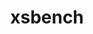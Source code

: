 ---
title: "xsbench"
layout: cache
categories: [package, develop]
meta: {"versions": ["20"], "compilers": ["gcc@=7.3.1"], "oss": ["amzn2"], "platforms": ["linux"], "targets": ["aarch64", "neoverse_n1", "x86_64_v3"], "stacks": ["aws-ahug", "aws-ahug-aarch64", "root"], "num_specs": 25, "num_specs_by_stack": {"root": 25, "aws-ahug-aarch64": 20, "aws-ahug": 5}}
spec_details: [{"hash": "hi57moujg3pp4aptigkwaxlcrm6726fr", "compiler": "gcc@=7.3.1", "versions": ["20"], "os": "amzn2", "platform": "linux", "target": "aarch64", "variants": ["build_system=makefile", "~cuda", "+mpi", "+openmp"], "stacks": ["root", "aws-ahug-aarch64"], "size": "-", "tarball": "https://binaries.spack.io/develop/build_cache/linux-amzn2-aarch64/gcc-7.3.1/xsbench-20/linux-amzn2-aarch64-gcc-7.3.1-xsbench-20-hi57moujg3pp4aptigkwaxlcrm6726fr.spack"}, {"hash": "up275o4svktupu2d4gnhn6zabf7iz3kv", "compiler": "gcc@=7.3.1", "versions": ["20"], "os": "amzn2", "platform": "linux", "target": "aarch64", "variants": ["build_system=makefile", "~cuda", "+mpi", "+openmp"], "stacks": ["root", "aws-ahug-aarch64"], "size": "-", "tarball": "https://binaries.spack.io/develop/build_cache/linux-amzn2-aarch64/gcc-7.3.1/xsbench-20/linux-amzn2-aarch64-gcc-7.3.1-xsbench-20-up275o4svktupu2d4gnhn6zabf7iz3kv.spack"}, {"hash": "3mmmjtm7g6uiawopybjtikupsoogimta", "compiler": "gcc@=7.3.1", "versions": ["20"], "os": "amzn2", "platform": "linux", "target": "aarch64", "variants": ["build_system=makefile", "~cuda", "+mpi", "+openmp"], "stacks": ["root", "aws-ahug-aarch64"], "size": "-", "tarball": "https://binaries.spack.io/develop/build_cache/linux-amzn2-aarch64/gcc-7.3.1/xsbench-20/linux-amzn2-aarch64-gcc-7.3.1-xsbench-20-3mmmjtm7g6uiawopybjtikupsoogimta.spack"}, {"hash": "6jdnrpjul3ut42ffhogoisvg3rruowfq", "compiler": "gcc@=7.3.1", "versions": ["20"], "os": "amzn2", "platform": "linux", "target": "aarch64", "variants": ["build_system=makefile", "~cuda", "+mpi", "+openmp"], "stacks": ["root", "aws-ahug-aarch64"], "size": "-", "tarball": "https://binaries.spack.io/develop/build_cache/linux-amzn2-aarch64/gcc-7.3.1/xsbench-20/linux-amzn2-aarch64-gcc-7.3.1-xsbench-20-6jdnrpjul3ut42ffhogoisvg3rruowfq.spack"}, {"hash": "4ysmmvt6ftanjvlqrzy3b6xuscbnqyhp", "compiler": "gcc@=7.3.1", "versions": ["20"], "os": "amzn2", "platform": "linux", "target": "aarch64", "variants": ["build_system=makefile", "~cuda", "+mpi", "+openmp"], "stacks": ["root", "aws-ahug-aarch64"], "size": "-", "tarball": "https://binaries.spack.io/develop/build_cache/linux-amzn2-aarch64/gcc-7.3.1/xsbench-20/linux-amzn2-aarch64-gcc-7.3.1-xsbench-20-4ysmmvt6ftanjvlqrzy3b6xuscbnqyhp.spack"}, {"hash": "53corqzk4nbfmmzuzu6c67nni5hkthm2", "compiler": "gcc@=7.3.1", "versions": ["20"], "os": "amzn2", "platform": "linux", "target": "aarch64", "variants": ["build_system=makefile", "~cuda", "+mpi", "+openmp"], "stacks": ["root", "aws-ahug-aarch64"], "size": "-", "tarball": "https://binaries.spack.io/develop/build_cache/linux-amzn2-aarch64/gcc-7.3.1/xsbench-20/linux-amzn2-aarch64-gcc-7.3.1-xsbench-20-53corqzk4nbfmmzuzu6c67nni5hkthm2.spack"}, {"hash": "s6zj6cxruosbw2ra5putc2pqshcdxgt6", "compiler": "gcc@=7.3.1", "versions": ["20"], "os": "amzn2", "platform": "linux", "target": "aarch64", "variants": ["build_system=makefile", "~cuda", "+mpi", "+openmp"], "stacks": ["root", "aws-ahug-aarch64"], "size": "-", "tarball": "https://binaries.spack.io/develop/build_cache/linux-amzn2-aarch64/gcc-7.3.1/xsbench-20/linux-amzn2-aarch64-gcc-7.3.1-xsbench-20-s6zj6cxruosbw2ra5putc2pqshcdxgt6.spack"}, {"hash": "3ql3rempcm64xru2qrvle6wuerfoohmc", "compiler": "gcc@=7.3.1", "versions": ["20"], "os": "amzn2", "platform": "linux", "target": "aarch64", "variants": ["build_system=makefile", "~cuda", "+mpi", "+openmp"], "stacks": ["root", "aws-ahug-aarch64"], "size": "-", "tarball": "https://binaries.spack.io/develop/build_cache/linux-amzn2-aarch64/gcc-7.3.1/xsbench-20/linux-amzn2-aarch64-gcc-7.3.1-xsbench-20-3ql3rempcm64xru2qrvle6wuerfoohmc.spack"}, {"hash": "mp4thznwbpp42gmohr5j4psq6eb4vfid", "compiler": "gcc@=7.3.1", "versions": ["20"], "os": "amzn2", "platform": "linux", "target": "aarch64", "variants": ["build_system=makefile", "~cuda", "+mpi", "+openmp"], "stacks": ["root", "aws-ahug-aarch64"], "size": "-", "tarball": "https://binaries.spack.io/develop/build_cache/linux-amzn2-aarch64/gcc-7.3.1/xsbench-20/linux-amzn2-aarch64-gcc-7.3.1-xsbench-20-mp4thznwbpp42gmohr5j4psq6eb4vfid.spack"}, {"hash": "g4zf6nyqu3qkkiofaqcs52umoqoaewb2", "compiler": "gcc@=7.3.1", "versions": ["20"], "os": "amzn2", "platform": "linux", "target": "aarch64", "variants": ["build_system=makefile", "~cuda", "+mpi", "+openmp"], "stacks": ["root", "aws-ahug-aarch64"], "size": "-", "tarball": "https://binaries.spack.io/develop/build_cache/linux-amzn2-aarch64/gcc-7.3.1/xsbench-20/linux-amzn2-aarch64-gcc-7.3.1-xsbench-20-g4zf6nyqu3qkkiofaqcs52umoqoaewb2.spack"}, {"hash": "7k33slguasmtkiopbfvd5n7gupxfw7kg", "compiler": "gcc@=7.3.1", "versions": ["20"], "os": "amzn2", "platform": "linux", "target": "neoverse_n1", "variants": ["build_system=makefile", "~cuda", "+mpi", "+openmp"], "stacks": ["root", "aws-ahug-aarch64"], "size": "-", "tarball": "https://binaries.spack.io/develop/build_cache/linux-amzn2-neoverse_n1/gcc-7.3.1/xsbench-20/linux-amzn2-neoverse_n1-gcc-7.3.1-xsbench-20-7k33slguasmtkiopbfvd5n7gupxfw7kg.spack"}, {"hash": "bup73cd7nhujmmjn7tkgku6zmpoxkqbw", "compiler": "gcc@=7.3.1", "versions": ["20"], "os": "amzn2", "platform": "linux", "target": "neoverse_n1", "variants": ["build_system=makefile", "~cuda", "+mpi", "+openmp"], "stacks": ["root", "aws-ahug-aarch64"], "size": "-", "tarball": "https://binaries.spack.io/develop/build_cache/linux-amzn2-neoverse_n1/gcc-7.3.1/xsbench-20/linux-amzn2-neoverse_n1-gcc-7.3.1-xsbench-20-bup73cd7nhujmmjn7tkgku6zmpoxkqbw.spack"}, {"hash": "7ksgxtvgvkmnm3wbymytxqlwhdgi2cgf", "compiler": "gcc@=7.3.1", "versions": ["20"], "os": "amzn2", "platform": "linux", "target": "neoverse_n1", "variants": ["build_system=makefile", "~cuda", "+mpi", "+openmp"], "stacks": ["root", "aws-ahug-aarch64"], "size": "-", "tarball": "https://binaries.spack.io/develop/build_cache/linux-amzn2-neoverse_n1/gcc-7.3.1/xsbench-20/linux-amzn2-neoverse_n1-gcc-7.3.1-xsbench-20-7ksgxtvgvkmnm3wbymytxqlwhdgi2cgf.spack"}, {"hash": "ltr6s3rnwv2mqcs3xr6qnn7xosnngfjk", "compiler": "gcc@=7.3.1", "versions": ["20"], "os": "amzn2", "platform": "linux", "target": "neoverse_n1", "variants": ["build_system=makefile", "~cuda", "+mpi", "+openmp"], "stacks": ["root", "aws-ahug-aarch64"], "size": "-", "tarball": "https://binaries.spack.io/develop/build_cache/linux-amzn2-neoverse_n1/gcc-7.3.1/xsbench-20/linux-amzn2-neoverse_n1-gcc-7.3.1-xsbench-20-ltr6s3rnwv2mqcs3xr6qnn7xosnngfjk.spack"}, {"hash": "rfjxknchnexnabjxirjarch6ji7e3wso", "compiler": "gcc@=7.3.1", "versions": ["20"], "os": "amzn2", "platform": "linux", "target": "neoverse_n1", "variants": ["build_system=makefile", "~cuda", "+mpi", "+openmp"], "stacks": ["root", "aws-ahug-aarch64"], "size": "-", "tarball": "https://binaries.spack.io/develop/build_cache/linux-amzn2-neoverse_n1/gcc-7.3.1/xsbench-20/linux-amzn2-neoverse_n1-gcc-7.3.1-xsbench-20-rfjxknchnexnabjxirjarch6ji7e3wso.spack"}, {"hash": "j5sndgtz4sgwvgnmlex4ktdkq4hpwbmy", "compiler": "gcc@=7.3.1", "versions": ["20"], "os": "amzn2", "platform": "linux", "target": "neoverse_n1", "variants": ["build_system=makefile", "~cuda", "+mpi", "+openmp"], "stacks": ["root", "aws-ahug-aarch64"], "size": "-", "tarball": "https://binaries.spack.io/develop/build_cache/linux-amzn2-neoverse_n1/gcc-7.3.1/xsbench-20/linux-amzn2-neoverse_n1-gcc-7.3.1-xsbench-20-j5sndgtz4sgwvgnmlex4ktdkq4hpwbmy.spack"}, {"hash": "ir4kyjqbfirjuz5y7u6o5vcwgocggv3u", "compiler": "gcc@=7.3.1", "versions": ["20"], "os": "amzn2", "platform": "linux", "target": "neoverse_n1", "variants": ["build_system=makefile", "~cuda", "+mpi", "+openmp"], "stacks": ["root", "aws-ahug-aarch64"], "size": "-", "tarball": "https://binaries.spack.io/develop/build_cache/linux-amzn2-neoverse_n1/gcc-7.3.1/xsbench-20/linux-amzn2-neoverse_n1-gcc-7.3.1-xsbench-20-ir4kyjqbfirjuz5y7u6o5vcwgocggv3u.spack"}, {"hash": "vujz5rsl4ug3ucy3pktfdhwa7t5rcuj4", "compiler": "gcc@=7.3.1", "versions": ["20"], "os": "amzn2", "platform": "linux", "target": "neoverse_n1", "variants": ["build_system=makefile", "~cuda", "+mpi", "+openmp"], "stacks": ["root", "aws-ahug-aarch64"], "size": "-", "tarball": "https://binaries.spack.io/develop/build_cache/linux-amzn2-neoverse_n1/gcc-7.3.1/xsbench-20/linux-amzn2-neoverse_n1-gcc-7.3.1-xsbench-20-vujz5rsl4ug3ucy3pktfdhwa7t5rcuj4.spack"}, {"hash": "s3yyw6e7y4hcyc2ht3y7thuwsd7ak24r", "compiler": "gcc@=7.3.1", "versions": ["20"], "os": "amzn2", "platform": "linux", "target": "neoverse_n1", "variants": ["build_system=makefile", "~cuda", "+mpi", "+openmp"], "stacks": ["root", "aws-ahug-aarch64"], "size": "-", "tarball": "https://binaries.spack.io/develop/build_cache/linux-amzn2-neoverse_n1/gcc-7.3.1/xsbench-20/linux-amzn2-neoverse_n1-gcc-7.3.1-xsbench-20-s3yyw6e7y4hcyc2ht3y7thuwsd7ak24r.spack"}, {"hash": "2dw5xhzxeg5k27tnyhoy7ptqoiq5klcp", "compiler": "gcc@=7.3.1", "versions": ["20"], "os": "amzn2", "platform": "linux", "target": "neoverse_n1", "variants": ["build_system=makefile", "~cuda", "+mpi", "+openmp"], "stacks": ["root", "aws-ahug-aarch64"], "size": "-", "tarball": "https://binaries.spack.io/develop/build_cache/linux-amzn2-neoverse_n1/gcc-7.3.1/xsbench-20/linux-amzn2-neoverse_n1-gcc-7.3.1-xsbench-20-2dw5xhzxeg5k27tnyhoy7ptqoiq5klcp.spack"}, {"hash": "k3c3kao67yurnp7b4jmhqeapa622kcke", "compiler": "gcc@=7.3.1", "versions": ["20"], "os": "amzn2", "platform": "linux", "target": "x86_64_v3", "variants": ["build_system=makefile", "~cuda", "+mpi", "+openmp"], "stacks": ["root", "aws-ahug"], "size": "-", "tarball": "https://binaries.spack.io/develop/build_cache/linux-amzn2-x86_64_v3/gcc-7.3.1/xsbench-20/linux-amzn2-x86_64_v3-gcc-7.3.1-xsbench-20-k3c3kao67yurnp7b4jmhqeapa622kcke.spack"}, {"hash": "it4bsjedxzghbjyajthdpa23c2vigkvc", "compiler": "gcc@=7.3.1", "versions": ["20"], "os": "amzn2", "platform": "linux", "target": "x86_64_v3", "variants": ["build_system=makefile", "~cuda", "+mpi", "+openmp"], "stacks": ["root", "aws-ahug"], "size": "-", "tarball": "https://binaries.spack.io/develop/build_cache/linux-amzn2-x86_64_v3/gcc-7.3.1/xsbench-20/linux-amzn2-x86_64_v3-gcc-7.3.1-xsbench-20-it4bsjedxzghbjyajthdpa23c2vigkvc.spack"}, {"hash": "652pomix4thp5epp3yh2efpnatmt6xo7", "compiler": "gcc@=7.3.1", "versions": ["20"], "os": "amzn2", "platform": "linux", "target": "x86_64_v3", "variants": ["build_system=makefile", "~cuda", "+mpi", "+openmp"], "stacks": ["root", "aws-ahug"], "size": "-", "tarball": "https://binaries.spack.io/develop/build_cache/linux-amzn2-x86_64_v3/gcc-7.3.1/xsbench-20/linux-amzn2-x86_64_v3-gcc-7.3.1-xsbench-20-652pomix4thp5epp3yh2efpnatmt6xo7.spack"}, {"hash": "sqrm3mtmqbrwakw6az52i25kkp2aw3oc", "compiler": "gcc@=7.3.1", "versions": ["20"], "os": "amzn2", "platform": "linux", "target": "x86_64_v3", "variants": ["build_system=makefile", "~cuda", "+mpi", "+openmp"], "stacks": ["root", "aws-ahug"], "size": "-", "tarball": "https://binaries.spack.io/develop/build_cache/linux-amzn2-x86_64_v3/gcc-7.3.1/xsbench-20/linux-amzn2-x86_64_v3-gcc-7.3.1-xsbench-20-sqrm3mtmqbrwakw6az52i25kkp2aw3oc.spack"}, {"hash": "icwjjrcn666vcpzsryco6psvkz3t36ba", "compiler": "gcc@=7.3.1", "versions": ["20"], "os": "amzn2", "platform": "linux", "target": "x86_64_v3", "variants": ["build_system=makefile", "~cuda", "+mpi", "+openmp"], "stacks": ["root", "aws-ahug"], "size": "-", "tarball": "https://binaries.spack.io/develop/build_cache/linux-amzn2-x86_64_v3/gcc-7.3.1/xsbench-20/linux-amzn2-x86_64_v3-gcc-7.3.1-xsbench-20-icwjjrcn666vcpzsryco6psvkz3t36ba.spack"}]
---